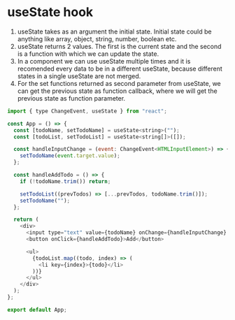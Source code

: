 # useState hook

1. useState takes as an argument the initial state. Initial state could be anything like array, object, string, number, boolean etc.
2. useState returns 2 values. The first is the current state and the second is a function with which we can update the state.
3. In a component we can use useState multiple times and it is recomended every data to be in a different useState, because different states in a single useState are not merged.
4. For the set functions returned as second parameter from useState, we can get the previous state as function callback, where we will get the previous state as function parameter.

```javascript
import { type ChangeEvent, useState } from "react";

const App = () => {
  const [todoName, setTodoName] = useState<string>("");
  const [todoList, setTodoList] = useState<string[]>([]);

  const handleInputChange = (event: ChangeEvent<HTMLInputElement>) => {
    setTodoName(event.target.value);
  };

  const handleAddTodo = () => {
    if (!todoName.trim()) return;

    setTodoList((prevTodos) => [...prevTodos, todoName.trim()]);
    setTodoName("");
  };

  return (
    <div>
      <input type="text" value={todoName} onChange={handleInputChange} />
      <button onClick={handleAddTodo}>Add</button>

      <ul>
        {todoList.map((todo, index) => (
          <li key={index}>{todo}</li>
        ))}
      </ul>
    </div>
  );
};

export default App;
```
